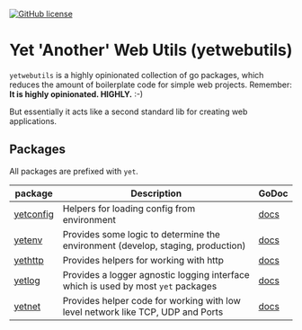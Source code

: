 [![GitHub license](https://img.shields.io/github/license/pvormste/yetwebutils)](https://github.com/pvormste/yetwebutils/blob/master/LICENSE)

# Yet 'Another' Web Utils (yetwebutils)

`yetwebutils` is a highly opinionated collection of go packages, which reduces the amount of boilerplate code for simple web projects.
Remember: **It is highly opinionated. HIGHLY.** :-)

But essentially it acts like a second standard lib for creating web applications.

## Packages

All packages are prefixed with `yet`.

| package | Description | GoDoc |
| ------- | ----------- | ----- |
| [yetconfig](https://github.com/pvormste/yet-web-utils/tree/master/yetconfig) | Helpers for loading config from environment | [docs](https://godoc.org/github.com/pvormste/yetwebutils/yetconfig) |
| [yetenv](https://github.com/pvormste/yet-web-utils/tree/master/yetenv) | Provides some logic to determine the environment (develop, staging, production) | [docs](https://godoc.org/github.com/pvormste/yetwebutils/yetenv) |
| [yethttp](https://github.com/pvormste/yet-web-utils/tree/master/yethttp) | Provides helpers for working with http | [docs](https://godoc.org/github.com/pvormste/yetwebutils/yethttp) |
| [yetlog](https://github.com/pvormste/yet-web-utils/tree/master/yetlog) | Provides a logger agnostic logging interface which is used by most `yet` packages | [docs](https://godoc.org/github.com/pvormste/yetwebutils/yetlog) |
| [yetnet](https://github.com/pvormste/yet-web-utils/tree/master/yetnet) | Provides helper code for working with low level network like TCP, UDP and Ports | [docs](https://godoc.org/github.com/pvormste/yetwebutils/yetnet) |
 